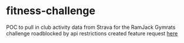 # fitness-challenge
POC to pull in club activity data from Strava for the RamJack Gymrats challenge
roadblocked by api restrictions
created feature request [here](https://groups.google.com/g/strava-api/c/v5gkA4f7hKM)
